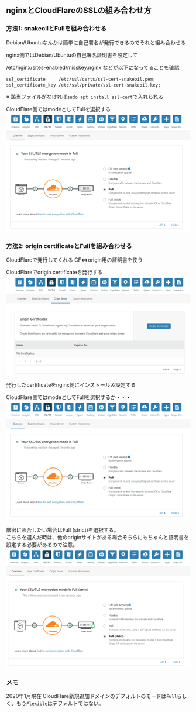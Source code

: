 ## nginxとCloudFlareのSSLの組み合わせ方

### 方法1: snakeoilとFullを組み合わせる
Debian/Ubuntuなんかは簡単に自己署名が発行できるのでそれと組み合わせる

nginx側ではDebian/Ubuntuの自己署名証明書を設定して

/etc/nginx/sites-enabled/misskey.nginx などが以下になってることを確認
```
ssl_certificate     /etc/ssl/certs/ssl-cert-snakeoil.pem;
ssl_certificate_key /etc/ssl/private/ssl-cert-snakeoil.key;
```
※ 該当ファイルがなければ`sudo apt install ssl-cert`で入れられる

CloudFlare側ではmodeとしてFullを選択する  
![cf1](assets/cf1.png)


### 方法2: origin certificateとFullを組み合わせる
CloudFlareで発行してくれる CF<=>origin用の証明書を使う

CloudFlareでorigin certificateを発行する  
![cf22](assets/cf22.png)

発行したcertificateをnginx側にインストール＆設定する

CloudFlare側ではmodeとしてFullを選択するか・・・
![cf1](assets/cf1.png)

厳密に照合したい場合はFull (strict)を選択する。  
こちらを選んだ時は、他のoriginサイトがある場合そちらにもちゃんと証明書を設定する必要があるので注意。
![cf21](assets/cf21.png)

### メモ
2020年1月現在 CloudFlare新規追加ドメインのデフォルトのモードは`Full`らしく、もう`Flexible`はデフォルトではない。
